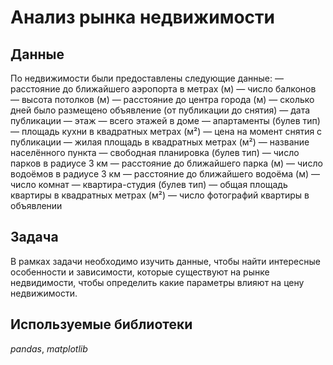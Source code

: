 # Анализ рынка недвижимости
## Данные
По недвижимости были предоставлены следующие данные:
— расстояние до ближайшего аэропорта в метрах (м)
— число балконов
— высота потолков (м)
— расстояние до центра города (м)
— сколько дней было размещено объявление (от публикации до снятия)
— дата публикации
— этаж
— всего этажей в доме
— апартаменты (булев тип)
— площадь кухни в квадратных метрах (м²)
— цена на момент снятия с публикации
— жилая площадь в квадратных метрах (м²)
— название населённого пункта
— свободная планировка (булев тип)
— число парков в радиусе 3 км
— расстояние до ближайшего парка (м)
— число водоёмов в радиусе 3 км
— расстояние до ближайшего водоёма (м)
— число комнат
— квартира-студия (булев тип)
— общая площадь квартиры в квадратных метрах (м²)
— число фотографий квартиры в объявлении
## Задача
В рамках задачи необходимо изучить данные, чтобы найти интересные особенности и зависимости, которые существуют на рынке недвидимости, чтобы определить какие параметры влияют на цену недвижимости.
## Используемые библиотеки
*pandas*, *matplotlib*